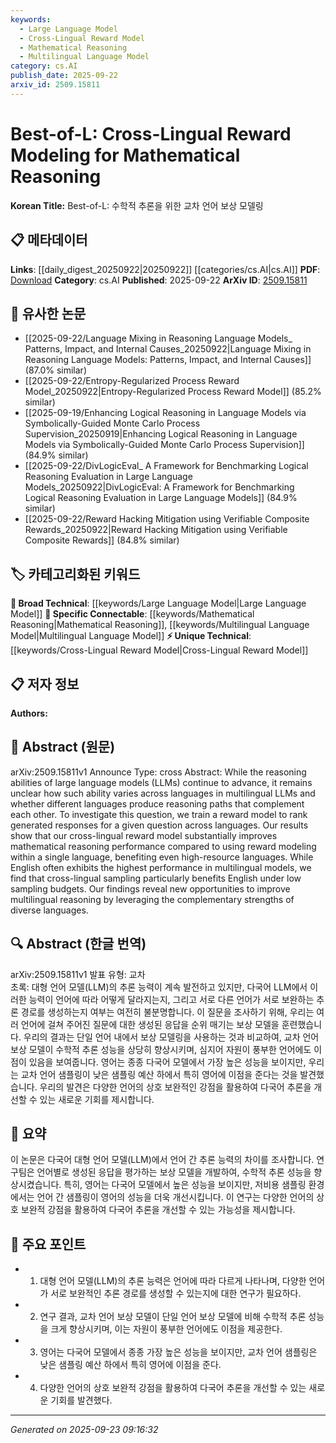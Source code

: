 ```yaml
---
keywords:
  - Large Language Model
  - Cross-Lingual Reward Model
  - Mathematical Reasoning
  - Multilingual Language Model
category: cs.AI
publish_date: 2025-09-22
arxiv_id: 2509.15811
---
```


<!-- KEYWORD_LINKING_METADATA:
{
  "processed_timestamp": "2025-09-23T09:16:32.119910",
  "vocabulary_version": "1.0",
  "selected_keywords": [
    "Large Language Model",
    "Cross-Lingual Reward Model",
    "Mathematical Reasoning",
    "Multilingual Language Model"
  ],
  "rejected_keywords": [],
  "similarity_scores": {
    "Large Language Model": 0.85,
    "Cross-Lingual Reward Model": 0.78,
    "Mathematical Reasoning": 0.8,
    "Multilingual Language Model": 0.77
  },
  "extraction_method": "AI_prompt_based",
  "budget_applied": true,
  "candidates_json": {
    "candidates": [
      {
        "surface": "Large Language Models",
        "canonical": "Large Language Model",
        "aliases": [
          "LLMs"
        ],
        "category": "broad_technical",
        "rationale": "Central to the study, linking to broader discussions on language model capabilities.",
        "novelty_score": 0.3,
        "connectivity_score": 0.9,
        "specificity_score": 0.6,
        "link_intent_score": 0.85
      },
      {
        "surface": "Cross-Lingual Reward Model",
        "canonical": "Cross-Lingual Reward Model",
        "aliases": [
          "Cross-Lingual RM"
        ],
        "category": "unique_technical",
        "rationale": "Introduces a novel approach to reward modeling across languages, enhancing multilingual reasoning.",
        "novelty_score": 0.75,
        "connectivity_score": 0.7,
        "specificity_score": 0.8,
        "link_intent_score": 0.78
      },
      {
        "surface": "Mathematical Reasoning",
        "canonical": "Mathematical Reasoning",
        "aliases": [
          "Math Reasoning"
        ],
        "category": "specific_connectable",
        "rationale": "Focuses on a specific application of LLMs, relevant to specialized reasoning tasks.",
        "novelty_score": 0.4,
        "connectivity_score": 0.75,
        "specificity_score": 0.85,
        "link_intent_score": 0.8
      },
      {
        "surface": "Multilingual Models",
        "canonical": "Multilingual Language Model",
        "aliases": [
          "Multilingual LLMs"
        ],
        "category": "specific_connectable",
        "rationale": "Highlights the multilingual aspect of LLMs, connecting to cross-lingual research.",
        "novelty_score": 0.5,
        "connectivity_score": 0.78,
        "specificity_score": 0.7,
        "link_intent_score": 0.77
      }
    ],
    "ban_list_suggestions": [
      "performance",
      "method",
      "experiment"
    ]
  },
  "decisions": [
    {
      "candidate_surface": "Large Language Models",
      "resolved_canonical": "Large Language Model",
      "decision": "linked",
      "scores": {
        "novelty": 0.3,
        "connectivity": 0.9,
        "specificity": 0.6,
        "link_intent": 0.85
      }
    },
    {
      "candidate_surface": "Cross-Lingual Reward Model",
      "resolved_canonical": "Cross-Lingual Reward Model",
      "decision": "linked",
      "scores": {
        "novelty": 0.75,
        "connectivity": 0.7,
        "specificity": 0.8,
        "link_intent": 0.78
      }
    },
    {
      "candidate_surface": "Mathematical Reasoning",
      "resolved_canonical": "Mathematical Reasoning",
      "decision": "linked",
      "scores": {
        "novelty": 0.4,
        "connectivity": 0.75,
        "specificity": 0.85,
        "link_intent": 0.8
      }
    },
    {
      "candidate_surface": "Multilingual Models",
      "resolved_canonical": "Multilingual Language Model",
      "decision": "linked",
      "scores": {
        "novelty": 0.5,
        "connectivity": 0.78,
        "specificity": 0.7,
        "link_intent": 0.77
      }
    }
  ]
}
-->

# Best-of-L: Cross-Lingual Reward Modeling for Mathematical Reasoning

**Korean Title:** Best-of-L: 수학적 추론을 위한 교차 언어 보상 모델링

## 📋 메타데이터

**Links**: [[daily_digest_20250922|20250922]] [[categories/cs.AI|cs.AI]]
**PDF**: [Download](https://arxiv.org/pdf/2509.15811.pdf)
**Category**: cs.AI
**Published**: 2025-09-22
**ArXiv ID**: [2509.15811](https://arxiv.org/abs/2509.15811)

## 🔗 유사한 논문
- [[2025-09-22/Language Mixing in Reasoning Language Models_ Patterns, Impact, and Internal Causes_20250922|Language Mixing in Reasoning Language Models: Patterns, Impact, and Internal Causes]] (87.0% similar)
- [[2025-09-22/Entropy-Regularized Process Reward Model_20250922|Entropy-Regularized Process Reward Model]] (85.2% similar)
- [[2025-09-19/Enhancing Logical Reasoning in Language Models via Symbolically-Guided Monte Carlo Process Supervision_20250919|Enhancing Logical Reasoning in Language Models via Symbolically-Guided Monte Carlo Process Supervision]] (84.9% similar)
- [[2025-09-22/DivLogicEval_ A Framework for Benchmarking Logical Reasoning Evaluation in Large Language Models_20250922|DivLogicEval: A Framework for Benchmarking Logical Reasoning Evaluation in Large Language Models]] (84.9% similar)
- [[2025-09-22/Reward Hacking Mitigation using Verifiable Composite Rewards_20250922|Reward Hacking Mitigation using Verifiable Composite Rewards]] (84.8% similar)

## 🏷️ 카테고리화된 키워드
**🧠 Broad Technical**: [[keywords/Large Language Model|Large Language Model]]
**🔗 Specific Connectable**: [[keywords/Mathematical Reasoning|Mathematical Reasoning]], [[keywords/Multilingual Language Model|Multilingual Language Model]]
**⚡ Unique Technical**: [[keywords/Cross-Lingual Reward Model|Cross-Lingual Reward Model]]

## 📋 저자 정보

**Authors:** 

## 📄 Abstract (원문)

arXiv:2509.15811v1 Announce Type: cross 
Abstract: While the reasoning abilities of large language models (LLMs) continue to advance, it remains unclear how such ability varies across languages in multilingual LLMs and whether different languages produce reasoning paths that complement each other. To investigate this question, we train a reward model to rank generated responses for a given question across languages. Our results show that our cross-lingual reward model substantially improves mathematical reasoning performance compared to using reward modeling within a single language, benefiting even high-resource languages. While English often exhibits the highest performance in multilingual models, we find that cross-lingual sampling particularly benefits English under low sampling budgets. Our findings reveal new opportunities to improve multilingual reasoning by leveraging the complementary strengths of diverse languages.

## 🔍 Abstract (한글 번역)

arXiv:2509.15811v1 발표 유형: 교차  
초록: 대형 언어 모델(LLM)의 추론 능력이 계속 발전하고 있지만, 다국어 LLM에서 이러한 능력이 언어에 따라 어떻게 달라지는지, 그리고 서로 다른 언어가 서로 보완하는 추론 경로를 생성하는지 여부는 여전히 불분명합니다. 이 질문을 조사하기 위해, 우리는 여러 언어에 걸쳐 주어진 질문에 대한 생성된 응답을 순위 매기는 보상 모델을 훈련했습니다. 우리의 결과는 단일 언어 내에서 보상 모델링을 사용하는 것과 비교하여, 교차 언어 보상 모델이 수학적 추론 성능을 상당히 향상시키며, 심지어 자원이 풍부한 언어에도 이점이 있음을 보여줍니다. 영어는 종종 다국어 모델에서 가장 높은 성능을 보이지만, 우리는 교차 언어 샘플링이 낮은 샘플링 예산 하에서 특히 영어에 이점을 준다는 것을 발견했습니다. 우리의 발견은 다양한 언어의 상호 보완적인 강점을 활용하여 다국어 추론을 개선할 수 있는 새로운 기회를 제시합니다.

## 📝 요약

이 논문은 다국어 대형 언어 모델(LLM)에서 언어 간 추론 능력의 차이를 조사합니다. 연구팀은 언어별로 생성된 응답을 평가하는 보상 모델을 개발하여, 수학적 추론 성능을 향상시켰습니다. 특히, 영어는 다국어 모델에서 높은 성능을 보이지만, 저비용 샘플링 환경에서는 언어 간 샘플링이 영어의 성능을 더욱 개선시킵니다. 이 연구는 다양한 언어의 상호 보완적 강점을 활용하여 다국어 추론을 개선할 수 있는 가능성을 제시합니다.

## 🎯 주요 포인트

- 1. 대형 언어 모델(LLM)의 추론 능력은 언어에 따라 다르게 나타나며, 다양한 언어가 서로 보완적인 추론 경로를 생성할 수 있는지에 대한 연구가 필요하다.
- 2. 연구 결과, 교차 언어 보상 모델이 단일 언어 보상 모델에 비해 수학적 추론 성능을 크게 향상시키며, 이는 자원이 풍부한 언어에도 이점을 제공한다.
- 3. 영어는 다국어 모델에서 종종 가장 높은 성능을 보이지만, 교차 언어 샘플링은 낮은 샘플링 예산 하에서 특히 영어에 이점을 준다.
- 4. 다양한 언어의 상호 보완적 강점을 활용하여 다국어 추론을 개선할 수 있는 새로운 기회를 발견했다.


---

*Generated on 2025-09-23 09:16:32*